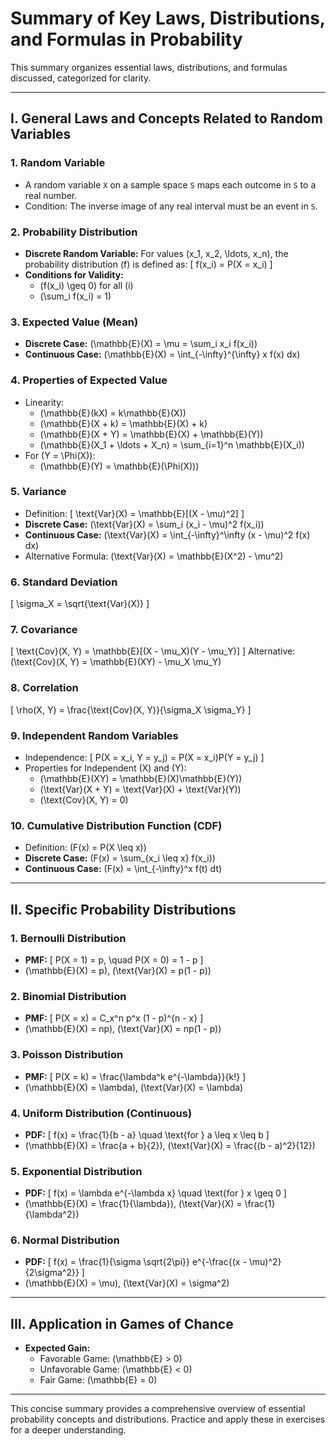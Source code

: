 # Summary of Key Laws, Distributions, and Formulas in Probability

This summary organizes essential laws, distributions, and formulas discussed, categorized for clarity.

---

## **I. General Laws and Concepts Related to Random Variables**

### **1. Random Variable**
- A random variable `X` on a sample space `S` maps each outcome in `S` to a real number.
- Condition: The inverse image of any real interval must be an event in `S`.

### **2. Probability Distribution**
- **Discrete Random Variable:** For values \(x_1, x_2, \ldots, x_n\), the probability distribution \(f\) is defined as:
  \[
  f(x_i) = P(X = x_i)
  \]
- **Conditions for Validity:**
  - \(f(x_i) \geq 0\) for all \(i\)
  - \(\sum_i f(x_i) = 1\)

### **3. Expected Value (Mean)**
- **Discrete Case:** \(\mathbb{E}(X) = \mu = \sum_i x_i f(x_i)\)
- **Continuous Case:** \(\mathbb{E}(X) = \int_{-\infty}^{\infty} x f(x) dx\)

### **4. Properties of Expected Value**
- Linearity:
  - \(\mathbb{E}(kX) = k\mathbb{E}(X)\)
  - \(\mathbb{E}(X + k) = \mathbb{E}(X) + k\)
  - \(\mathbb{E}(X + Y) = \mathbb{E}(X) + \mathbb{E}(Y)\)
  - \(\mathbb{E}(X_1 + \ldots + X_n) = \sum_{i=1}^n \mathbb{E}(X_i)\)
- For \(Y = \Phi(X)\):
  - \(\mathbb{E}(Y) = \mathbb{E}(\Phi(X))\)

### **5. Variance**
- Definition:
  \[
  \text{Var}(X) = \mathbb{E}[(X - \mu)^2]
  \]
- **Discrete Case:** \(\text{Var}(X) = \sum_i (x_i - \mu)^2 f(x_i)\)
- **Continuous Case:** \(\text{Var}(X) = \int_{-\infty}^\infty (x - \mu)^2 f(x) dx\)
- Alternative Formula: \(\text{Var}(X) = \mathbb{E}(X^2) - \mu^2\)

### **6. Standard Deviation**
\[
\sigma_X = \sqrt{\text{Var}(X)}
\]

### **7. Covariance**
\[
\text{Cov}(X, Y) = \mathbb{E}[(X - \mu_X)(Y - \mu_Y)]
\]
Alternative: \(\text{Cov}(X, Y) = \mathbb{E}(XY) - \mu_X \mu_Y\)

### **8. Correlation**
\[
\rho(X, Y) = \frac{\text{Cov}(X, Y)}{\sigma_X \sigma_Y}
\]

### **9. Independent Random Variables**
- Independence: 
  \[
  P(X = x_i, Y = y_j) = P(X = x_i)P(Y = y_j)
  \]
- Properties for Independent \(X\) and \(Y\):
  - \(\mathbb{E}(XY) = \mathbb{E}(X)\mathbb{E}(Y)\)
  - \(\text{Var}(X + Y) = \text{Var}(X) + \text{Var}(Y)\)
  - \(\text{Cov}(X, Y) = 0\)

### **10. Cumulative Distribution Function (CDF)**
- Definition: \(F(x) = P(X \leq x)\)
- **Discrete Case:** \(F(x) = \sum_{x_i \leq x} f(x_i)\)
- **Continuous Case:** \(F(x) = \int_{-\infty}^x f(t) dt\)

---

## **II. Specific Probability Distributions**

### **1. Bernoulli Distribution**
- **PMF:** 
  \[
  P(X = 1) = p, \quad P(X = 0) = 1 - p
  \]
- \(\mathbb{E}(X) = p\), \(\text{Var}(X) = p(1 - p)\)

### **2. Binomial Distribution**
- **PMF:**
  \[
  P(X = x) = C_x^n p^x (1 - p)^{n - x}
  \]
- \(\mathbb{E}(X) = np\), \(\text{Var}(X) = np(1 - p)\)

### **3. Poisson Distribution**
- **PMF:**
  \[
  P(X = k) = \frac{\lambda^k e^{-\lambda}}{k!}
  \]
- \(\mathbb{E}(X) = \lambda\), \(\text{Var}(X) = \lambda\)

### **4. Uniform Distribution (Continuous)**
- **PDF:**
  \[
  f(x) = \frac{1}{b - a} \quad \text{for } a \leq x \leq b
  \]
- \(\mathbb{E}(X) = \frac{a + b}{2}\), \(\text{Var}(X) = \frac{(b - a)^2}{12}\)

### **5. Exponential Distribution**
- **PDF:**
  \[
  f(x) = \lambda e^{-\lambda x} \quad \text{for } x \geq 0
  \]
- \(\mathbb{E}(X) = \frac{1}{\lambda}\), \(\text{Var}(X) = \frac{1}{\lambda^2}\)

### **6. Normal Distribution**
- **PDF:**
  \[
  f(x) = \frac{1}{\sigma \sqrt{2\pi}} e^{-\frac{(x - \mu)^2}{2\sigma^2}}
  \]
- \(\mathbb{E}(X) = \mu\), \(\text{Var}(X) = \sigma^2\)

---

## **III. Application in Games of Chance**
- **Expected Gain:**
  - Favorable Game: \(\mathbb{E} > 0\)
  - Unfavorable Game: \(\mathbb{E} < 0\)
  - Fair Game: \(\mathbb{E} = 0\)

---

This concise summary provides a comprehensive overview of essential probability concepts and distributions. Practice and apply these in exercises for a deeper understanding.

